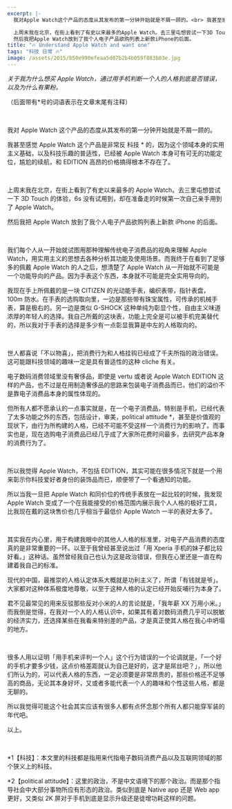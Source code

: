 ```yaml
---
excerpt: |-
  我对Apple Watch这个产品的态度从其发布的第一分钟开始就是不屑一顾的。<br> 我甚至感觉Apple Watch这个产品是非常反科技的，因为这个领域本身的实用主义基础，以及科技乐趣的普适性，已经被Apple Watch本身可有可无的功能定位，尴尬的续航，和EDITION高昂的价格搞得根本不存在了。

  上周末我在北京，在街上看到了有史以来最多的Apple Watch。去三里屯想尝试一下3D Touch的体验，6s没有试用到，却在准备走的时候第一次自己亲手用到了Apple Watch。  
  然后我把Apple Watch放到了我个人电子产品欲购列表上新款iPhone的后面。
title: "🔥 Understand Apple Watch and want one"
tags: "科技 日常 🔥"
image: /assets/2015/b50e990efeaa5d07b2b4b059f883b83e.jpg
---
```


_关于我为什么想买 Apple Watch，通过用手机判断一个人的人格到底是否错误，以及为什么有果粉。_

（后面带有\*号的词语表示在文章末尾有注释）

<br>

我对 Apple Watch 这个产品的态度从其发布的第一分钟开始就是不屑一顾的。

我甚至感觉 Apple Watch 这个产品是非常反 科技 \* 的，因为这个领域本身的实用主义基础，以及科技乐趣的普适性，已经被 Apple Watch 本身可有可无的功能定位，尴尬的续航，和 EDITION 高昂的价格搞得根本不存在了。

<br>

上周末我在北京，在街上看到了有史以来最多的 Apple Watch。去三里屯想尝试一下 3D Touch 的体验，6s 没有试用到，却在准备走的时候第一次自己亲手用到了 Apple Watch。

然后我把 Apple Watch 放到了我个人电子产品欲购列表上新款 iPhone 的后面。

<br>

我们每个人从一开始就试图用那种理解传统电子消费品的视角来理解 Apple Watch，用实用主义的思想去各种分析其功能及使用场景。而我终于在看到了足够多的佩戴 Apple Watch 的人之后，想清楚了 Apple Watch 从一开始就不可能是一个功能导向的产品。因为手表这个东西，本身就不可能是完全实用导向的。

我现在手上所佩戴的是一块 CITIZEN 的光动能手表，编织表带，指针表盘，100m 防水。在手表的选购取向里，一边是那些带有珠宝属性，可传承的机械手表，算是极右的。另一边是类似 G-SHOCK 这种单纯为彰显个性，自由主义味道浓厚的年轻人的选择。我自己所戴的这块表，功能上完全是可以被手机完美替代的，所以我对于手表的选择是多少有一点彰显我算是中左的人格取向的。

<br>

世人都喜说「不以物喜」，把消费行为和人格挂钩已经成了千夫所指的政治错误。这可能跟科技领域的趣味一定是具有普适性的这种 cliche 有关。

电子数码消费领域里没有奢侈品，即使是 vertu 或者说 Apple Watch EDITION 这样的产品，也不过是在用制造奢侈品的思路来包装电子消费品而已，他们的溢价不是靠电子消费品本身的属性体现的。

但所有人都不愿承认的一点事实就是，在一个电子消费品，特别是手机，已经代表了太多功能之外的东西，包括设计，审美，political attitude \*，甚至是价值观的现状下，由行为所构建的人格，已经不可能不受这样一个消费行为的影响了。而事实也是，现在选购电子消费品已经几乎成了大家所花费时间最多，去研究产品本身的消费行为了。

<br>

所以我觉得 Apple Watch，不包括 EDITION，其实可能在很多情况下就是一个用来彰示你科技爱好者身份的装饰品而已，顺便带了一个看通知的功能。

所以当我一旦把 Apple Watch 和同价位的传统手表放在一起比较的时候，我发现 Apple Watch 变成了一个在我能接受的价格范围内展示我个人人格的极好工具，比我现在戴的这块售价也几乎相当于最低价 Apple Watch 一半的表好太多了。

<br>

其实我在内心里，用于构建我眼中的其他人人格的标准里，对电子产品消费的态度真的是非常重要的一环。以至于我曾经甚至说出过「用 Xperia 手机的妹子都比较好看。」这种话。虽然曾经我自己也认为这是政治错误，但我在心里还是一直在构建着我自己的标准。

现代的中国，最推崇的人格认定体系大概就是功利主义了，所谓「有钱就是爷」。大家都对这种体系极度地尊敬，以至于这种人格的认定已经开始反哺行为本身了。

君不见最常见的用来反驳那些反对小米的人的言论就是，「我年薪 XX 万用小米。」而我倒是觉得，在我对一个人的人格认识中，如果其有着对数码消费几乎可以脱敏的经济实力，还选择某些在我看来特别差的产品，才是真正使其人格在我心中坍塌的地方。

<br>

很多人用以证明「用手机来评判一个人」这个行为错误的一个论调就是，「一个好的手机才要多少钱，这点价格差距就认为自己是好的，这才是屌丝吧？」，所以他们所认为的，可以代表人格的东西，一定必须要是非常昂贵的，那些价格还不足够高的商品，无论其本身好坏，又或者多能代表一个人的趣味和个性这些人格，都是无聊的。

所以我觉得可能这个社会其实应该有很多人都有点怀念那个所有人都只能穿军装的年代吧。

以上。

<br>

\*1【科技】：本文里的科技都是指用来代指电子数码消费产品以及互联网领域的那个狭义上的科技。

\*2【political attitude】：这里的政治，不是中文语境下的那个政治。而是那个指导社会中大部分事物所应有形态的政治。类似到底是 Native app 还是 Web app 更好，又类似 2K 屏对于手机到底是显示升级还是徒增功耗这样的问题。
